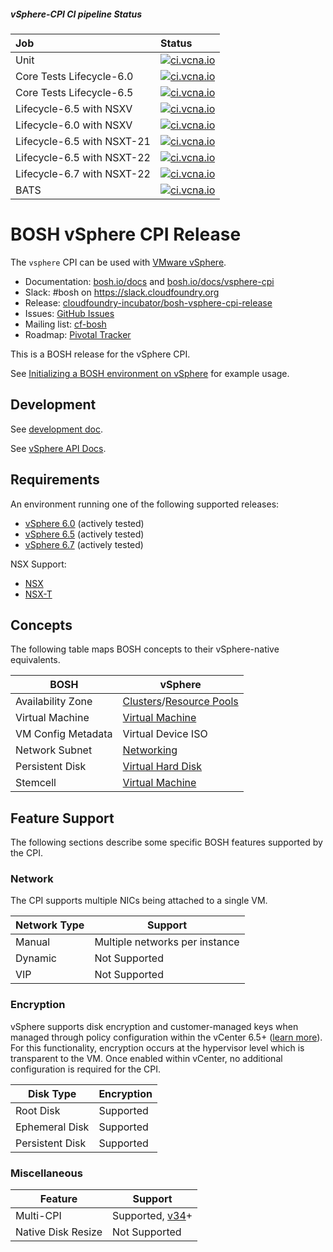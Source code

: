 ##### vSphere-CPI CI pipeline Status 

| Job | Status |
| :--- | :--- |
| Unit | [![ci.vcna.io](https://ci.vcna.io/api/v1/teams/vcpi/pipelines/vSphere-CPI/jobs/unit-test/badge)](https://ci.vcna.io/teams/vcpi/pipelines/vSphere-CPI?groups=Complete-View)|
| Core Tests Lifecycle-6.0 | [![ci.vcna.io](https://ci.vcna.io/api/v1/teams/vcpi/pipelines/vSphere-CPI/jobs/lifecycle-6.0/badge)](https://ci.vcna.io/teams/vcpi/pipelines/vSphere-CPI?groups=Complete-View)|
| Core Tests Lifecycle-6.5 | [![ci.vcna.io](https://ci.vcna.io/api/v1/teams/vcpi/pipelines/vSphere-CPI/jobs/lifecycle-6.5/badge)](https://ci.vcna.io/teams/vcpi/pipelines/vSphere-CPI?groups=Complete-View)|
| Lifecycle-6.5 with NSXV | [![ci.vcna.io](https://ci.vcna.io/api/v1/teams/vcpi/pipelines/vSphere-CPI/jobs/lifecycle-6.5-NSXV/badge)](https://ci.vcna.io/teams/vcpi/pipelines/vSphere-CPI?groups=Complete-View)|
| Lifecycle-6.0 with NSXV | [![ci.vcna.io](https://ci.vcna.io/api/v1/teams/vcpi/pipelines/vSphere-CPI/jobs/lifecycle-6.0-NSXV/badge)](https://ci.vcna.io/teams/vcpi/pipelines/vSphere-CPI?groups=Complete-View)|
| Lifecycle-6.5 with NSXT-21 | [![ci.vcna.io](https://ci.vcna.io/api/v1/teams/vcpi/pipelines/vSphere-CPI/jobs/lifecycle-6.5-NSXT21/badge)](https://ci.vcna.io/teams/vcpi/pipelines/vSphere-CPI?groups=Complete-View)|
| Lifecycle-6.5 with NSXT-22 | [![ci.vcna.io](https://ci.vcna.io/api/v1/teams/vcpi/pipelines/vSphere-CPI/jobs/lifecycle-6.5-NSXT22/badge)](https://ci.vcna.io/teams/vcpi/pipelines/vSphere-CPI?groups=Complete-View)|
| Lifecycle-6.7 with NSXT-22 | [![ci.vcna.io](https://ci.vcna.io/api/v1/teams/vcpi/pipelines/vSphere-CPI/jobs/lifecycle-6.7-NSXT22/badge)](https://ci.vcna.io/teams/vcpi/pipelines/vSphere-CPI?groups=Complete-View)|
| BATS | [![ci.vcna.io](https://ci.vcna.io/api/v1/teams/vcpi/pipelines/vSphere-CPI/jobs/bats/badge)](https://ci.vcna.io/teams/vcpi/pipelines/vSphere-CPI?groups=Complete-View)|

# BOSH vSphere CPI Release

The `vsphere` CPI can be used with [VMware vSphere](https://www.vmware.com/products/vsphere.html).

* Documentation: [bosh.io/docs](https://bosh.io/docs) and [bosh.io/docs/vsphere-cpi](https://bosh.io/docs/vsphere-cpi.html)
* Slack: #bosh on <https://slack.cloudfoundry.org>
* Release: [cloudfoundry-incubator/bosh-vsphere-cpi-release](https://github.com/cloudfoundry-incubator/bosh-vsphere-cpi-release)
* Issues: [GitHub Issues](https://github.com/cloudfoundry-incubator/bosh-vsphere-cpi-release/issues)
* Mailing list: [cf-bosh](https://lists.cloudfoundry.org/pipermail/cf-bosh)
* Roadmap: [Pivotal Tracker](https://www.pivotaltracker.com/n/projects/2110693)

This is a BOSH release for the vSphere CPI.

See [Initializing a BOSH environment on vSphere](https://bosh.io/docs/init-vsphere.html) for example usage.

## Development

See [development doc](docs/development.md).

See [vSphere API Docs](http://pubs.vmware.com/vsphere-60/topic/com.vmware.wssdk.apiref.doc/right-pane.html).

## Requirements

An environment running one of the following supported releases:

  * [vSphere 6.0](https://docs.vmware.com/en/VMware-vSphere/6.0/rn/vsphere-esxi-vcenter-server-60-release-notes.html) (actively tested)
  * [vSphere 6.5](https://docs.vmware.com/en/VMware-vSphere/6.5/rn/vsphere-esxi-vcenter-server-65-release-notes.html) (actively tested)
  * [vSphere 6.7](https://docs.vmware.com/en/VMware-vSphere/6.7/rn/vsphere-esxi-vcenter-server-67-release-notes.html) (actively tested)

NSX Support:

  * [NSX](https://docs.vmware.com/en/VMware-NSX-for-vSphere/index.html)
  * [NSX-T](https://docs.vmware.com/en/VMware-NSX-T/index.html)

## Concepts

The following table maps BOSH concepts to their vSphere-native equivalents.

| BOSH | vSphere |
| ---- | ------- |
| Availability Zone | [Clusters](https://docs.vmware.com/en/VMware-vSphere/6.0/com.vmware.vsphere.monitoring.doc/GUID-A47D16C9-0B07-4DB8-BB79-D67DD97D5194.html?hWord=N4IghgNiBcIMYQK4GcAuBTATskBfIA)/[Resource Pools](https://docs.vmware.com/en/VMware-vSphere/6.0/com.vmware.vsphere.monitoring.doc/GUID-74D23242-B353-4267-8CC3-7800DD9BB92A.html) |
| Virtual Machine | [Virtual Machine](https://docs.vmware.com/en/VMware-vSphere/6.5/com.vmware.vsphere.vm_admin.doc/GUID-55238059-912E-411F-A0E9-A7A536972A91.html) |
| VM Config Metadata | Virtual Device ISO |
| Network Subnet | [Networking](https://docs.vmware.com/en/VMware-vSphere/6.0/com.vmware.vsphere.networking.doc/GUID-35B40B0B-0C13-43B2-BC85-18C9C91BE2D4.html) |
| Persistent Disk | [Virtual Hard Disk](https://docs.vmware.com/en/VMware-vSphere/6.5/com.vmware.vsphere.vm_admin.doc/GUID-79116E5D-22B3-4E84-86DF-49A8D16E7AF2.html) |
| Stemcell | [Virtual Machine](https://docs.vmware.com/en/VMware-vSphere/6.5/com.vmware.vsphere.vm_admin.doc/GUID-55238059-912E-411F-A0E9-A7A536972A91.html) |


## Feature Support

The following sections describe some specific BOSH features supported by the CPI.


### Network

The CPI supports multiple NICs being attached to a single VM.

| Network Type | Support |
| ------------ | ------- |
| Manual | Multiple networks per instance |
| Dynamic | Not Supported |
| VIP | Not Supported |


### Encryption

vSphere supports disk encryption and customer-managed keys when managed through policy configuration within the vCenter 6.5+ ([learn more](https://docs.vmware.com/en/VMware-vSphere/6.7/com.vmware.vsphere.security.doc/GUID-A29066CD-8EF8-4A4E-9FC9-8628E05FC859.html)). For this functionality, encryption occurs at the hypervisor level which is transparent to the VM. Once enabled within vCenter, no additional configuration is required for the CPI.

| Disk Type | Encryption |
| --------- | ---------- |
| Root Disk | Supported |
| Ephemeral Disk | Supported |
| Persistent Disk | Supported |


### Miscellaneous

| Feature | Support |
| ------- | ------- |
| Multi-CPI | Supported, [v34](https://github.com/cloudfoundry-incubator/bosh-vsphere-cpi-release/releases/tag/v34)+ |
| Native Disk Resize | Not Supported |
